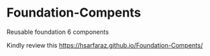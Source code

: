 # Foundation-Compents
Reusable foundation 6 components

Kindly review this <a href="https://hsarfaraz.github.io/Foundation-Compents/">https://hsarfaraz.github.io/Foundation-Compents/</a>
